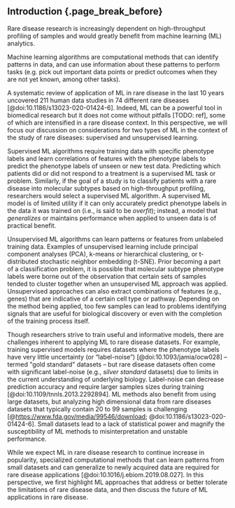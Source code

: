 ## Introduction {.page_break_before}

Rare disease research is increasingly dependent on high-throughput profiling of samples and would greatly benefit from machine learning (ML) analytics. 

Machine learning algorithms are computational methods that can identify patterns in data, and can use information about these patterns to perform tasks (e.g. pick out important data points or predict outcomes when they are not yet known, among other tasks). 

A systematic review of application of ML in rare disease in the last 10 years uncovered 211 human data studies in 74 different rare diseases [@doi:10.1186/s13023-020-01424-6]. 
Indeed, ML can be a powerful tool in biomedical research but it does not come without pitfalls [TODO: ref], some of which are intensified in a rare disease context.
In this perspective, we will focus our discussion on considerations for two types of ML in the context of the study of rare diseases: supervised and unsupervised learning.

Supervised ML algorithms require training data with specific phenotype labels and learn correlations of features with the phenotype labels to predict the phenotype labels of unseen or new test data.
Predicting which patients did or did not respond to a treatment is a supervised ML task or problem.
Similarly, if the goal of a study is to classify patients with a rare disease into molecular subtypes based on high-throughput profiling, researchers would select a supervised ML algorithm.
A supervised ML model is of limited utility if it can only accurately predict phenotype labels in the data it was trained on (i.e., is said to be _overfit_); instead, a model that _generalizes_ or maintains performance when applied to unseen data is of practical benefit.

Unsupervised ML algorithms can learn patterns or features from unlabeled training data.
Examples of unsupervised learning include principal component analyses (PCA), k-means or hierarchical clustering, or t-distributed stochastic neighbor embedding (t-SNE).
Prior becoming a part of a classification problem, it is possible that molecular subtype phenotype labels were borne out of the observation that certain sets of samples tended to cluster together when an unsupervised ML approach was applied.
Unsupervised approaches can also extract combinations of features (e.g., genes) that are indicative of a certain cell type or pathway.
Depending on the method being applied, too few samples can lead to problems identifying signals that are useful for biological discovery or even with the completion of the training process itself.

Though researchers strive to train useful and informative models, there are challenges inherent to applying ML to rare disease datasets. 
For example, training supervised models requires datasets where the phenotype labels have very little uncertainty (or “label-noise”) [@doi:10.1093/jamia/ocw028] – termed "gold standard" datasets – but rare disease datasets often come with significant label-noise (e.g., _silver standard_ datasets) due to limits in the current understanding of underlying biology.
Label-noise can decrease prediction accuracy and require larger samples sizes during training [@doi:10.1109/tnnls.2013.2292894].
ML methods also benefit from using large datasets, but analyzing high dimensional data from rare diseases datasets that typically contain 20 to 99 samples is challenging [@https://www.fda.gov/media/99546/download; @doi:10.1186/s13023-020-01424-6].
Small datasets lead to a lack of statistical power and magnify the susceptibility of ML methods to misinterpretation and unstable performance.

While we expect ML in rare disease research to continue increase in popularity, specialized computational methods that can learn patterns from small datasets and can generalize to newly acquired data are required for rare disease applications [@doi:10.1016/j.ebiom.2019.08.027]. 
In this perspective, we first highlight ML approaches that address or better tolerate the limitations of rare disease data, and then discuss the future of ML applications in rare disease.
